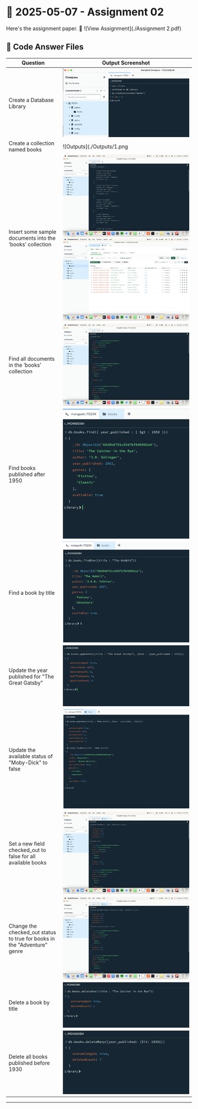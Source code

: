 # 📅 2025-05-07 - Assignment 02

Here's the assignment paper.
📄 ![View Assignment](./Assignment 2.pdf)

## 📂 Code Answer Files

|  Question        | Output Screenshot         |
|-------------------------|---------------------------|
| Create a Database Library |![Outputs](./Outputs/1.png)|
| Create a collection named books |![Outputs](./Outputs/1.png|
| Insert some sample documents into the ‘books’ collection|![Outputs](./Outputs/2.png) ![Outputs](./Outputs/3.png)|
| Find all documents in the ‘books’ collection |![Outputs](./Outputs/4.png)|
| Find books published after 1950 |![Outputs](./Outputs/5.png)|
| Find a book by title |![Outputs](./Outputs/6.png)|
| Update the year published for "The Great Gatsby" |![Outputs](./Outputs/7.png)|
| Update the available status of "Moby-Dick" to false |![Outputs](./Outputs/8.png)|
| Set a new field checked_out to false for all available books |![Outputs](./Outputs/9.png)|
| Change the checked_out status to true for books in the "Adventure" genre |![Outputs](./Outputs/10.png)|
| Delete a book by title |![Outputs](./Outputs/11.png)|
| Delete all books published before 1930 |![Outputs](./Outputs/12.png)|

---

